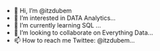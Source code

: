 - 👋 Hi, I’m @itzdubem
- 👀 I’m interested in DATA Analytics...
- 🌱 I’m currently learning SQL ...
- 💞️ I’m looking to collaborate on Everything Data...
- 📫 How to reach me Twittee: @itzdubem...

<!---
itzdubem/itzdubem is a ✨ special ✨ repository because its `README.md` (this file) appears on your GitHub profile.
You can click the Preview link to take a look at your changes.
---> 
